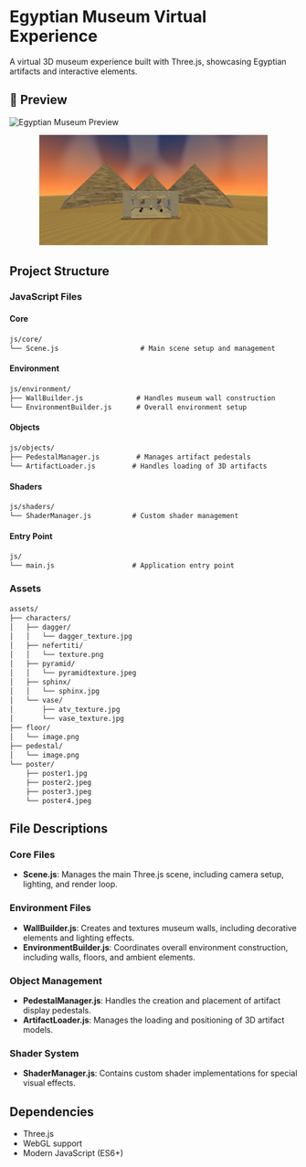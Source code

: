 # Egyptian Museum Virtual Experience

A virtual 3D museum experience built with Three.js, showcasing Egyptian artifacts and interactive elements.

## 📸 Preview

![Egyptian Museum Preview](docs/preview.png)

<div align="center">
  <img src="docs/museum_image.jpg" alt="Museum Interior" width="400"/>
</div>

## Project Structure

### JavaScript Files

#### Core
```
js/core/
└── Scene.js                    # Main scene setup and management
```

#### Environment
```
js/environment/
├── WallBuilder.js             # Handles museum wall construction
└── EnvironmentBuilder.js      # Overall environment setup
```

#### Objects
```
js/objects/
├── PedestalManager.js         # Manages artifact pedestals
└── ArtifactLoader.js         # Handles loading of 3D artifacts
```

#### Shaders
```
js/shaders/
└── ShaderManager.js          # Custom shader management
```

#### Entry Point
```
js/
└── main.js                   # Application entry point
```

### Assets
```
assets/
├── characters/
│   ├── dagger/
│   │   └── dagger_texture.jpg
│   ├── nefertiti/
│   │   └── texture.png
│   ├── pyramid/
│   │   └── pyramidtexture.jpeg
│   ├── sphinx/
│   │   └── sphinx.jpg
│   └── vase/
│       ├── atv_texture.jpg
│       └── vase_texture.jpg
├── floor/
│   └── image.png
├── pedestal/
│   └── image.png
└── poster/
    ├── poster1.jpg
    ├── poster2.jpeg
    ├── poster3.jpeg
    └── poster4.jpeg
```

## File Descriptions

### Core Files
- **Scene.js**: Manages the main Three.js scene, including camera setup, lighting, and render loop.

### Environment Files
- **WallBuilder.js**: Creates and textures museum walls, including decorative elements and lighting effects.
- **EnvironmentBuilder.js**: Coordinates overall environment construction, including walls, floors, and ambient elements.

### Object Management
- **PedestalManager.js**: Handles the creation and placement of artifact display pedestals.
- **ArtifactLoader.js**: Manages the loading and positioning of 3D artifact models.

### Shader System
- **ShaderManager.js**: Contains custom shader implementations for special visual effects.

## Dependencies
- Three.js
- WebGL support
- Modern JavaScript (ES6+)